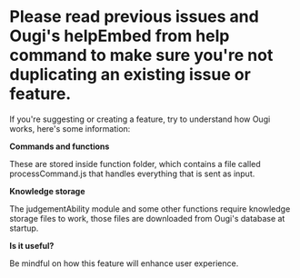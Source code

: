 # Please read previous issues and Ougi's helpEmbed from help command to make sure you're not duplicating an existing issue or feature.

If you're suggesting or creating a feature, try to understand how Ougi works, here's some information:

  **Commands and functions**
  
   These are stored inside function folder, which contains a file called processCommand.js that handles everything that is sent as input.
   
  **Knowledge storage**
  
   The judgementAbility module and some other functions require knowledge storage files to work, those files are downloaded from Ougi's database at startup.
    
  **Is it useful?**
  
   Be mindful on how this feature will enhance user experience.
